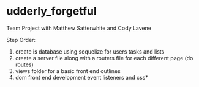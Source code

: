 # udderly_forgetful
Team Project with Matthew Satterwhite and Cody Lavene



Step Order:
1. create is database using sequelize for users tasks and lists
2. create a server file along with a routers file for each different page (do routes)
3. views folder for a basic front end outlines
4. dom front end development event listeners and css*
